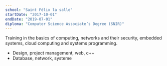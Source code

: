 ```yaml
---
school: "Saint Félix la salle"
startDate: "2017-10-01"
endDate: "2019-07-01"
diploma: "Computer Science Associate’s Degree (SNIR)"
---
```


Training in the basics of computing, networks and their security, embedded systems, cloud computing and systems programming.

- Design, project management, web, c++
- Database, network, systeme

